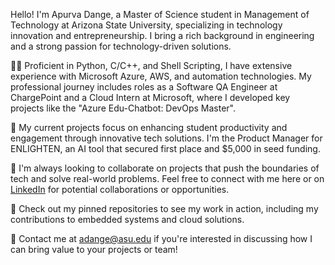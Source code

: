 Hello! I'm Apurva Dange, a Master of Science student in Management of Technology at Arizona State University, specializing in technology innovation and entrepreneurship. I bring a rich background in engineering and a strong passion for technology-driven solutions.

👨‍💻 Proficient in Python, C/C++, and Shell Scripting, I have extensive experience with Microsoft Azure, AWS, and automation technologies. My professional journey includes roles as a Software QA Engineer at ChargePoint and a Cloud Intern at Microsoft, where I developed key projects like the "Azure Edu-Chatbot: DevOps Master".

🔗 My current projects focus on enhancing student productivity and engagement through innovative tech solutions. I'm the Product Manager for ENLIGHTEN, an AI tool that secured first place and $5,000 in seed funding.

🌱 I'm always looking to collaborate on projects that push the boundaries of tech and solve real-world problems. Feel free to connect with me here or on [LinkedIn](https://www.linkedin.com/in/apurva-dange-110a21190/) for potential collaborations or opportunities.

💼 Check out my pinned repositories to see my work in action, including my contributions to embedded systems and cloud solutions.

📧 Contact me at [adange@asu.edu](mailto:adange@asu.edu) if you're interested in discussing how I can bring value to your projects or team!
